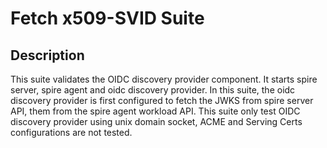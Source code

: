 # Fetch x509-SVID Suite

## Description

This suite validates the OIDC discovery provider component. It starts spire server, spire agent and oidc discovery provider.
In this suite, the oidc discovery provider is first configured to fetch the JWKS from spire server API, them from the spire agent
workload API. This suite only test OIDC discovery provider using unix domain socket, ACME and Serving Certs configurations are not tested.

